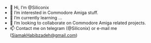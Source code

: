 - 👋 Hi, I’m @Siliconix
- 👀 I’m interested in Commodore Amiga stuff.
- 🌱 I’m currently learning ...
- 💞️ I’m looking to collaborate on Commodore Amiga related projects.
- 📫 Contact me on telegram (@Siliconix) or e-mail me (SiamakHabibzadeh@gmail.com)

<!---
Siliconix/Siliconix is a ✨ special ✨ repository because its `README.md` (this file) appears on your GitHub profile.
You can click the Preview link to take a look at your changes.
--->
